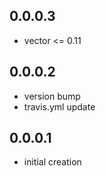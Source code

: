 0.0.0.3
-------

- vector <= 0.11

0.0.0.2
-------

- version bump
- travis.yml update

0.0.0.1
-------

- initial creation
